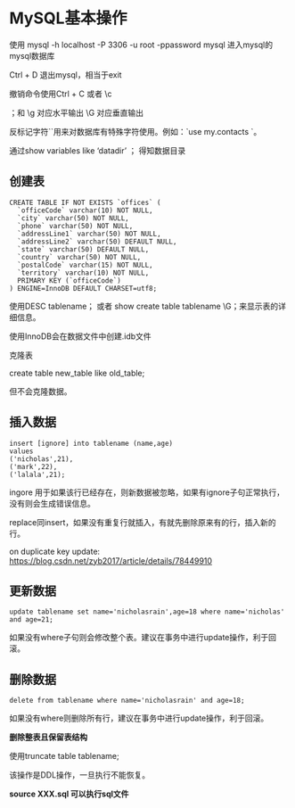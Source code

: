 # MySQL基本操作

使用 mysql -h localhost -P 3306 -u root -ppassword mysql 进入mysql的mysql数据库

Ctrl  + D 退出mysql，相当于exit

撤销命令使用Ctrl + C 或者 \c

；和 \g 对应水平输出  \G 对应垂直输出

反标记字符\`\`用来对数据库有特殊字符使用。例如：\`use  my.contacts `。

通过show  variables like ‘datadir’ ； 得知数据目录

## 创建表

```mysql
CREATE TABLE IF NOT EXISTS `offices` (
  `officeCode` varchar(10) NOT NULL,
  `city` varchar(50) NOT NULL,
  `phone` varchar(50) NOT NULL,
  `addressLine1` varchar(50) NOT NULL,
  `addressLine2` varchar(50) DEFAULT NULL,
  `state` varchar(50) DEFAULT NULL,
  `country` varchar(50) NOT NULL,
  `postalCode` varchar(15) NOT NULL,
  `territory` varchar(10) NOT NULL,
  PRIMARY KEY (`officeCode`)
) ENGINE=InnoDB DEFAULT CHARSET=utf8;
```

使用DESC tablename； 或者 show create table tablename \G；来显示表的详细信息。

使用InnoDB会在数据文件中创建.idb文件

克隆表

create table new_table like old_table;

但不会克隆数据。 

## 插入数据

```mysql
insert [ignore] into tablename (name,age)
values
('nicholas',21),
('mark',22),
('lalala',21);
```

ingore 用于如果该行已经存在，则新数据被忽略，如果有ignore子句正常执行，没有则会生成错误信息。

replace同insert，如果没有重复行就插入，有就先删除原来有的行，插入新的行。

on duplicate key update: https://blog.csdn.net/zyb2017/article/details/78449910

## 更新数据

```mysql
update tablename set name='nicholasrain',age=18 where name='nicholas' and age=21;
```

如果没有where子句则会修改整个表。建议在事务中进行update操作，利于回滚。

## 删除数据

```mysql
delete from tablename where name='nicholasrain' and age=18;
```

如果没有where则删除所有行，建议在事务中进行update操作，利于回滚。

**删除整表且保留表结构**

使用truncate table tablename;

该操作是DDL操作，一旦执行不能恢复。

**source  XXX.sql 可以执行sql文件**

